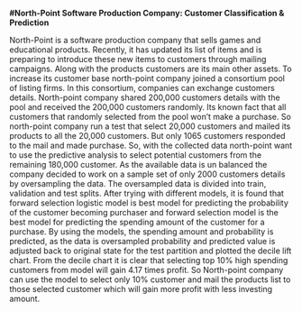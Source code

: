 
**#North-Point Software Production Company: Customer Classification & Prediction**

North-Point is a software production company that sells games and educational products. Recently, it has updated its list of items and is preparing to introduce these new items to customers through mailing campaigns. Along with the products customers are its main other assets. To increase its customer base north-point company joined a consortium pool of listing firms. In this consortium, companies can exchange customers details. North-point company shared 200,000 customers details with the pool and received the 200,000 customers randomly. Its known fact that all customers that randomly selected from the pool won’t make a purchase. So north-point company run a test that select 20,000 customers and mailed its products to all the 20,000 customers. But only 1065 customers responded to the mail and made purchase. So, with the collected data north-point want to use the predictive analysis to select potential customers from the remaining 180,000 customer. As the available data is un balanced the company decided to work on a sample set of only 2000 customers details by oversampling the data. The oversampled data is divided into train, validation and test splits. After trying with different models, it is found that forward selection logistic model is best model for predicting the probability of the customer becoming purchaser and forward selection model is the best model for predicting the spending amount of the customer for a purchase. By using the models, the spending amount and probability is predicted, as the data is oversampled probability and predicted value is adjusted back to original state for the test partition and plotted the decile lift chart. From the decile chart it is clear that selecting top 10% high spending customers from model will gain 4.17 times profit. So North-point company can use the model to select only 10% customer and mail the products list to those selected customer which will gain more profit with less investing amount.



